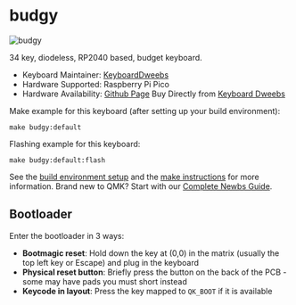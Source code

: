 # budgy

![budgy](https://i.imgur.com/6kjxmSMh.jpeg)

34 key, diodeless, RP2040 based, budget keyboard.

* Keyboard Maintainer: [KeyboardDweebs](https://github.com/doesntfazer)
* Hardware Supported: Raspberry Pi Pico
* Hardware Availability: [Github Page](https://github.com/doesntfazer/Budgy) Buy Directly from [Keyboard Dweebs](https://keyboarddweebs.net/)

Make example for this keyboard (after setting up your build environment):

    make budgy:default

Flashing example for this keyboard:

    make budgy:default:flash

See the [build environment setup](https://docs.qmk.fm/#/getting_started_build_tools) and the [make instructions](https://docs.qmk.fm/#/getting_started_make_guide) for more information. Brand new to QMK? Start with our [Complete Newbs Guide](https://docs.qmk.fm/#/newbs).

## Bootloader

Enter the bootloader in 3 ways:

* **Bootmagic reset**: Hold down the key at (0,0) in the matrix (usually the top left key or Escape) and plug in the keyboard
* **Physical reset button**: Briefly press the button on the back of the PCB - some may have pads you must short instead
* **Keycode in layout**: Press the key mapped to `QK_BOOT` if it is available
